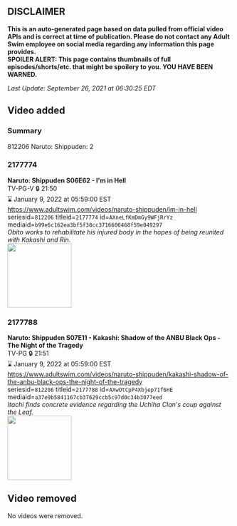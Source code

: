 ## DISCLAIMER
**This is an auto-generated page based on data pulled from official video APIs and is correct at time of publication. Please do not contact any Adult Swim employee on social media regarding any information this page provides.**  
**SPOILER ALERT: This page contains thumbnails of full episodes/shorts/etc. that might be spoilery to you. YOU HAVE BEEN WARNED.**  

_Last Update: September 26, 2021 at 06:30:25 EDT_
## Video added
### Summary
812206 Naruto: Shippuden: 2  
### 2177774
**Naruto: Shippuden S06E62 - I'm in Hell**  
TV-PG-V 🔒 21:50  
⌛ January 9, 2022 at 05:59:00 EST  
https://www.adultswim.com/videos/naruto-shippuden/im-in-hell  
seriesid=`812206` titleid=`2177774` id=`AXneLfKmDmGy9WFjRrYz` mediaid=`b99e6c162ea3bf5f38cc3716600468f59e049297`  
_Obito works to rehabilitate his injured body in the hopes of being reunited with Kakashi and Rin._  
<a href="https://media.cdn.adultswim.com/uploads/20210610/thumbnails/2_216101011216-NarutoShippuden_345_ImInHell.png"><img src="https://media.cdn.adultswim.com/uploads/20210610/thumbnails/2_216101011216-NarutoShippuden_345_ImInHell.png" height="144px" /></a>
### 2177788
**Naruto: Shippuden S07E11 - Kakashi: Shadow of the ANBU Black Ops - The Night of the Tragedy**  
TV-PG 🔒 21:51  
⌛ January 9, 2022 at 05:59:00 EST  
https://www.adultswim.com/videos/naruto-shippuden/kakashi-shadow-of-the-anbu-black-ops-the-night-of-the-tragedy  
seriesid=`812206` titleid=`2177788` id=`AXwOtCpP4Xbjep71f6HE` mediaid=`a37e9b5841167cb37629ccb5c97d0c34b3077eed`  
_Itachi finds concrete evidence regarding the Uchiha Clan's coup against the Leaf._  
<a href="https://media.cdn.adultswim.com/uploads/20210924/thumbnails/2_21924105347-NarutoShippuden_359_KakashiShadowOfTheANBUBlackOpsTheNightOfTheTragedy.png"><img src="https://media.cdn.adultswim.com/uploads/20210924/thumbnails/2_21924105347-NarutoShippuden_359_KakashiShadowOfTheANBUBlackOpsTheNightOfTheTragedy.png" height="144px" /></a>
## Video removed
No videos were removed.  
